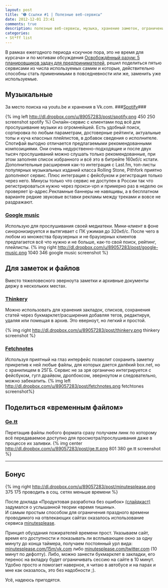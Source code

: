 ```yaml
---
layout: post
title: "➎ Ссылки #1 | Полезные веб-сервисы"
date: 2012-12-01 23:41
comments: true
description: полезные веб-сервисы, музыка, хранение заметок, ограничение времени в соц. сетях, 
categories: 
- St*ff list
---
```

В рамках ежегодного периода «скучное пора, это не время для курсача» и по мотивам обсуждения [Освобождённый разум: 5 планировщиков задач для предпринимателей](http://www.hopesandfears.com/hopesandfears/all/cloud/118120-vsyo-v-poryadke-6-planirovschikov-zadach-dlya-predprinimateley), решил поделиться пятью сервисами из числа используемых самим и которые, действительно способны стать применимыми в повседневности или же, заменить уже используемые.

## Музыкальные ##

За место поиска на youtu.be и хранения в Vk.com.
###[Spotify](http://www.spotify.com/us/)###

{% img left http://dl.dropbox.com/u/89057283/post/spotify.png 450 250 screenshot spotify %}
Онлайн-сервис с клиентами под всё для прослушивание музыки из огромнейшей. Есть удобный поиск, сортировка по любым параметрам, достоверные рейтинги, актуальные топы и куча классных плейлистов, в добавок сведения о исполнителе. Спотифай выгодно отличается предлагаемыми рекомендованными композициями. Они очень недурственно-подходящие и после двух тысяч прослушиваний можно слушать только рекомендованные, при этом заполняя список избранного и всё это в битрейте 160кб/с кстати. Дополнительные расширения как-то интеграция с Last.fm, топ-листы популярных музыкальных изданий класса Rolling Stone, Pithfork приятно дополняют сервис. Плюс интеграция с фейсбуком и регистрация только через него. Минусы только что сервис не доступен в России так что регистрироваться нужно через прокси-vpn и примерно раз в неделю он проверяет ip-адрес.Рекламные баннеры не навящивы, а в бесплатном варианте редкие звуковые вставки рекламы между треками и вовсе не раздражают.

### [Google music](https://play.google.com/music/) ###
Использую для прослушивания своей медиатеки. Мини-клиент в фоне синхронизируется и вытягивает с ПК ужимая до 320кб/с. После чего в любом из множества браузерных и не браузерных клиентов предлагается всё что нужно и не больше, как-то свой поиск, рейтинг, плейлисты.
{% img right http://dl.dropbox.com/u/89057283/post/google-music.png 1040 346 google music screenshot %}

## Для заметок и файлов ##

Вместо тяжеловесного эверноута заметки и архивные документы держу в нескольких местах.

### [Thinkery](http://thinkery.me/) ###

Можно использовать для хранения закладок, списков, сохранения статей через букмарклет/расширения добавляя тегов, редактируя, удаляя или помещая в архив. 
Это еверноут, но легкий и простой.

{% img right http://dl.dropbox.com/u/89057283/post/thinkery.png thinkery screenshot %}

### [Fetchnotes](http://www.fetchnotes.com/) ###

Используя приятный на глаз интерфейс позволит сохранить заметку прикрепив к ней любые файлы, для которых дается далёкий box.net, но с хранилищем в 25ГБ. Сервис не за зря органично интегрируется с фейсбуком, гугл драйвом, дропбоксом, эверноутом и следовательно, можно забекапить.
{% img left http://dl.dropbox.com/u/89057283/post/fetchnotes.png  fetchtones screenshot%}

## Поделиться «временным файлом» ##

### [Ge.tt](http://ge.tt/) ###

Перетащив файлы любого формата сразу получаем линк по которому всё передаваемое доступно для просмотра/прослушивания даже в процессе их заливки.
{% img center http://dl.dropbox.com/u/89057283/post/ge.tt.png 801 380 ge.tt screenshot %}

---
		

## Бонус ##

{% img right http://dl.dropbox.com/u/89057283/post/minutesplease.png 375 175 проводить в соц. сетях меньше времени %}

После доклада «Продуктовая разработка без ошибок» [(слайдкаст)](http://blog.golodnyj.ru/2012/10/geekfest-2012.html) задумался о услышанной теории «время тишины». 		       
И самым простым способом для ограничения праздного времени проводимого на отвлекающих сайтах оказалось использование сервиса [minutesplease](http://minutesplease.com/).

Принцип обуздания пожирателей времени прост. Указываем сайт, время его доступности и показывать ли всплывающее окно за одну минуту до конца таймера, получаем постоянный урл вида: [minutesplease.com/15m/vk.com](http://minutesplease.com/15m/vk.com) либо [minutesplease.com/twitter.com](http://minutesplease.com/twitter.com) (10 минут по дефолту). Либо, можно занести букмарклет в закладки, его перенос на вкладку будет ограничивать сессию на сайте в 10 минут. Удобно просто и помогает наверное, я читаю в автобусе и на парах и мне как оказалось, это без надобности ;).

Усё, надеюсь пригодятся.
